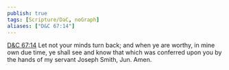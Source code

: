 ```yaml
---
publish: true
tags: [Scripture/DaC, noGraph]
aliases: ["D&C 67:14"]
---
```

[D&C 67:14](https://churchofjesuschrist.org/study/scriptures/dc-testament/dc/67?lang=eng&id=p14#p14) Let not your minds turn back; and when ye are worthy, in mine own due time, ye shall see and know that which was conferred upon you by the hands of my servant Joseph Smith, Jun. Amen.





